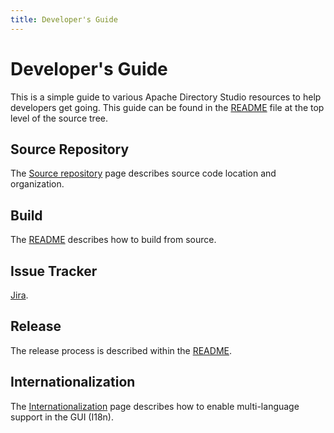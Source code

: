 ```yaml
---
title: Developer's Guide
---
```


# Developer's Guide

This is a simple guide to various Apache Directory Studio resources to help developers get going. This guide can be found in the [README][README.md] file at the top level of the source tree.

## Source Repository

The [Source repository](source-repository.html) page describes source code location and organization.

## Build

The [README][README.md] describes how to build from source.

## Issue Tracker

[Jira](https://issues.apache.org/jira/browse/DIRSTUDIO).

## Release

The release process is described within the [README][README.md].

## Internationalization

The [Internationalization](internationalization.html) page describes how to enable multi-language support in the GUI (I18n).


[README.md]: https://github.com/apache/directory-studio/blob/master/README.md
